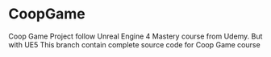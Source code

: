 # CoopGame
Coop Game Project follow Unreal Engine 4 Mastery course from Udemy. But with UE5
This branch contain complete source code for Coop Game course
